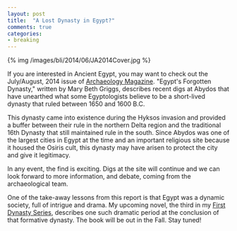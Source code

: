 ```yaml
---
layout: post
title: 	"A Lost Dynasty in Egypt?"
comments: true
categories:
- breaking
---
```


{% img /images/bli/2014/06/JA2014Cover.jpg %}

If you are interested in Ancient Egypt, you may want to check out the July/August, 2014 issue of [Archaeology Magazine](www.archaeology.org). "Egypt's Forgotten Dynasty," written by Mary Beth Griggs, describes recent digs at Abydos	that have unearthed what some Egyptologists believe to be a short-lived dynasty that ruled between 1650 and 1600 B.C. 

<!--more-->

This dynasty came into existence during the Hyksos invasion and provided a buffer between their rule in the northern Delta region and the traditional 16th Dynasty that still maintained rule in the south. Since Abydos was one of the largest cities in Egypt at the time and an important religious site because it housed the Osiris cult, this dynasty may have arisen to protect the city and give it legitimacy. 

In any event, the find is exciting. Digs at the site will continue and we can look forward to more information, and debate, coming from the archaeological team. 

One of the take-away lessons from this report is that Egypt was a dynamic society, full of intrigue and drama. My upcoming novel, the third in my [First Dynasty Series](http://www.amazon.com/Lester-Picker/e/B009E6U9R0/ref=sr_tc_2_0?qid=1357444582&sr=1-2-ent), describes one such dramatic period at the conclusion of that formative dynasty. The book will be out in the Fall. Stay tuned!



